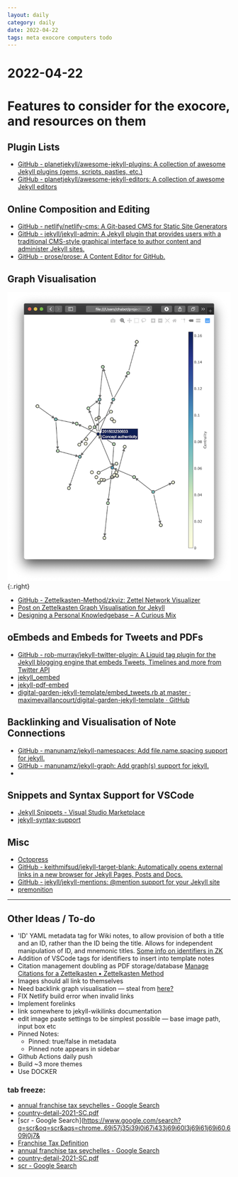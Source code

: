 ```yaml
---
layout: daily
category: daily
date: 2022-04-22
tags: meta exocore computers todo
---
```


# 2022-04-22
# Features to consider for the exocore, and resources on them

## Plugin Lists
* [GitHub - planetjekyll/awesome-jekyll-plugins: A collection of awesome Jekyll plugins (gems, scripts, pasties, etc.)](https://github.com/planetjekyll/awesome-jekyll-plugins)
* [GitHub - planetjekyll/awesome-jekyll-editors: A collection of awesome Jekyll editors](https://github.com/planetjekyll/awesome-jekyll-editors)

## Online Composition and Editing
* [GitHub - netlify/netlify-cms: A Git-based CMS for Static Site Generators](https://github.com/netlify/netlify-cms)
* [GitHub - jekyll/jekyll-admin: A Jekyll plugin that provides users with a traditional CMS-style graphical interface to author content and administer Jekyll sites.](https://github.com/jekyll/jekyll-admin)
* [GitHub - prose/prose: A Content Editor for GitHub.](https://github.com/prose/prose)

## Graph Visualisation

![](/attachments/connection-graph.png)
{:.right}

* [GitHub - Zettelkasten-Method/zkviz: Zettel Network Visualizer](https://github.com/Zettelkasten-Method/zkviz/)
* [Post on Zettelkasten Graph Visualisation for Jekyll](https://forum.zettelkasten.de/discussion/102/static-website-hugo-jekyll-etc-as-a-zettelkasten)
* [Designing a Personal Knowledgebase – A Curious Mix](http://www.acuriousmix.com/2014/09/03/designing-a-personal-knowledgebase/)


## oEmbeds and Embeds for Tweets and PDFs 
* [GitHub - rob-murray/jekyll-twitter-plugin: A Liquid tag plugin for the Jekyll blogging engine that embeds Tweets, Timelines and more from Twitter API](https://github.com/rob-murray/jekyll-twitter-plugin)
* [jekyll_oembed](https://rubygems.org/gems/jekyll_oembed)
* [jekyll-pdf-embed ](https://rubygems.org/gems/jekyll-pdf-embed)
* [digital-garden-jekyll-template/embed_tweets.rb at master · maximevaillancourt/digital-garden-jekyll-template · GitHub](https://github.com/maximevaillancourt/digital-garden-jekyll-template/blob/master/_plugins/embed_tweets.rb)

## Backlinking and Visualisation of Note Connections
* [GitHub - manunamz/jekyll-namespaces: Add file.name.spacing support for jekyll.](https://github.com/manunamz/jekyll-namespaces)
* [GitHub - manunamz/jekyll-graph: Add graph(s) support for jekyll.](https://github.com/manunamz/jekyll-graph)
* 

## Snippets and Syntax Support for VSCode
* [Jekyll Snippets - Visual Studio Marketplace](https://marketplace.visualstudio.com/items?itemName=ginfuru.vscode-jekyll-snippets)
* [jekyll-syntax-support](https://marketplace.visualstudio.com/items?itemName=ginfuru.ginfuru-vscode-jekyll-syntax)

## Misc
* [Octopress](http://octopress.org/)
* [GitHub - keithmifsud/jekyll-target-blank: Automatically opens external links in a new browser for Jekyll Pages, Posts and Docs.](https://github.com/keithmifsud/jekyll-target-blank)
* [GitHub - jekyll/jekyll-mentions: @mention support for your Jekyll site](https://github.com/jekyll/jekyll-mentions)
* [premonition](https://rubygems.org/gems/premonition)

---

## Other Ideas / To-do
- 'ID' YAML metadata tag for Wiki notes, to allow provision of both a title and an ID, rather than the ID being the title. Allows for independent manipulation of ID, and mnemonic titles. [Some info on identifiers in ZK](https://zettelkasten.de/posts/add-identity/)
- Addition of VSCode tags for identifiers to insert into template notes
- Citation management doubling as PDF storage/database [Manage Citations for a Zettelkasten • Zettelkasten Method](https://zettelkasten.de/posts/bibliography-zettelkasten/)
- Images should all link to themselves
- Need backlink graph visualisation — steal from [here?](https://github.com/maximevaillancourt/digital-garden-jekyll-template/tree/master/_plugins)
- FIX Netlify build error when invalid links
- Implement forelinks
- link somewhere to jekyll-wikilinks documentation
- edit image paste settings to be simplest possible — base image path, input box etc
- Pinned Notes:
  - Pinned: true/false in metadata
  - Pinned note appears in sidebar
- Github Actions daily push
- Build ~3 more themes 
- Use DOCKER


### tab freeze:

* [annual franchise tax seychelles - Google Search](https://www.google.com/search?q=annual+franchise+tax+seychelles&oq=annual+franchise+tax+seychelles&aqs=chrome..69i57j33i160.4728j0j7&sourceid=chrome&ie=UTF-8)
* [country-detail-2021-SC.pdf](https://cthi.taxjustice.net/cthi2021/country-detail-2021-SC.pdf)
* [scr - Google Search](https://www.google.com/search?q=scr&oq=scr&aqs=chrome..69i57j35i39j0i67i433j69i60l3j69i61j69i60.609j0j7&
* [Franchise Tax Definition](https://www.investopedia.com/terms/f/franchise_tax.asp#:~:text=Franchise%20taxes%20do%20not%20replace,tax%20rules%20within%20each%20state.)
* [annual franchise tax seychelles - Google Search](https://www.google.com/search?q=annual+franchise+tax+seychelles&oq=annual+franchise+tax+seychelles&aqs=chrome..69i57j33i160.4728j0j7&sourceid=chrome&ie=UTF-8)
* [country-detail-2021-SC.pdf](https://cthi.taxjustice.net/cthi2021/country-detail-2021-SC.pdf)
* [scr - Google Search](https://www.google.com/search?q=scr&oq=scr&aqs=chrome..69i57j35i39j0i67i433j69i60l3j69i61j69i60.609j0j7&sourceid=chrome&ie=UTF-8)
